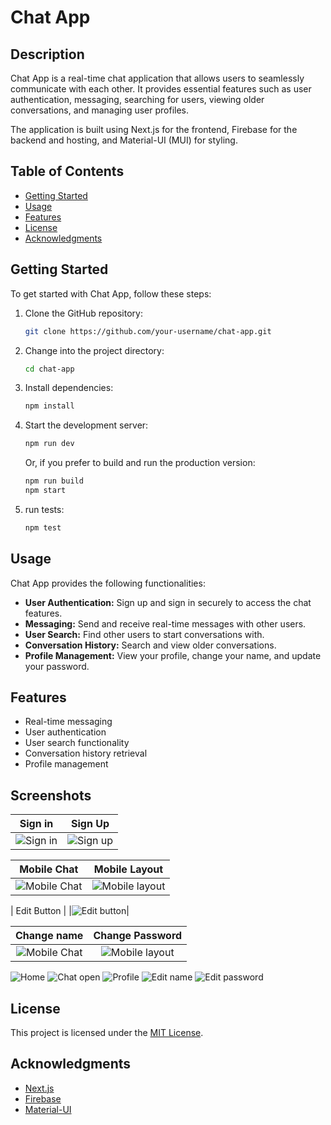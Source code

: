# Chat App

## Description

Chat App is a real-time chat application that allows users to seamlessly communicate with each other. It provides essential features such as user authentication, messaging, searching for users, viewing older conversations, and managing user profiles.

The application is built using Next.js for the frontend, Firebase for the backend and hosting, and Material-UI (MUI) for styling.

## Table of Contents

- [Getting Started](#getting-started)
- [Usage](#usage)
- [Features](#features)
- [License](#license)
- [Acknowledgments](#acknowledgments)

## Getting Started

To get started with Chat App, follow these steps:

1. Clone the GitHub repository:

   ```bash
   git clone https://github.com/your-username/chat-app.git
   ```

2. Change into the project directory:

   ```bash
   cd chat-app
   ```

3. Install dependencies:

   ```bash
   npm install
   ```

4. Start the development server:

   ```bash
   npm run dev
   ```

   Or, if you prefer to build and run the production version:

   ```bash
   npm run build
   npm start
   ```

5. run tests:
   ```bash
   npm test
   ```

## Usage

Chat App provides the following functionalities:

- **User Authentication:** Sign up and sign in securely to access the chat features.
- **Messaging:** Send and receive real-time messages with other users.
- **User Search:** Find other users to start conversations with.
- **Conversation History:** Search and view older conversations.
- **Profile Management:** View your profile, change your name, and update your password.

## Features

- Real-time messaging
- User authentication
- User search functionality
- Conversation history retrieval
- Profile management

## Screenshots

|               Sign in                |               Sign Up                |
| :----------------------------------: | :----------------------------------: |
| ![Sign in](public/screenshots/1.png) | ![Sign up](public/screenshots/2.png) |



|               Mobile Chat                |                Mobile Layout                |
| :--------------------------------------: | :-----------------------------------------: |
| ![Mobile Chat](public/screenshots/9.png) | ![Mobile layout](public/screenshots/10.png) |



|             Edit Button                |
|![Edit button](public/screenshots/6.png)|



|               Change name                |                Change Password              |
| :--------------------------------------: | :-----------------------------------------: |
| ![Mobile Chat](public/screenshots/7.png) | ![Mobile layout](public/screenshots/8.png)  |

![Home](public/screenshots/3.png)
![Chat open](public/screenshots/4.png)
![Profile](public/screenshots/5.png)
![Edit name](public/screenshots/7.png)
![Edit password](public/screenshots/8.png)

## License

This project is licensed under the [MIT License](LICENSE).

## Acknowledgments

- [Next.js](https://nextjs.org/)
- [Firebase](https://firebase.google.com/)
- [Material-UI](https://mui.com/)
